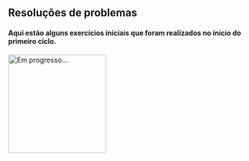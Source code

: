 ## Resoluções de problemas 
#### Aqui estão alguns exercícios iniciais que foram realizados no início do primeiro ciclo.
<img  alt="Em progresso..." src="https://media.giphy.com/media/EUjfxQZfIAK0Y8ZeAx/giphy.gif" width="200"/>
